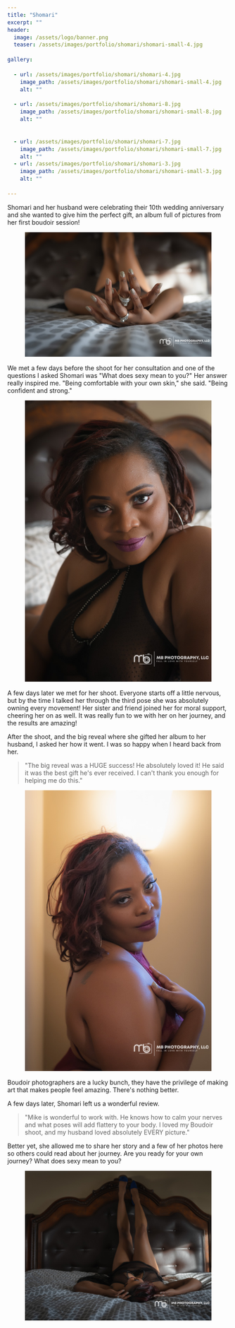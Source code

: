 ```yaml
---
title: "Shomari"
excerpt: ""
header:
  image: /assets/logo/banner.png
  teaser: /assets/images/portfolio/shomari/shomari-small-4.jpg

gallery:

  - url: /assets/images/portfolio/shomari/shomari-4.jpg
    image_path: /assets/images/portfolio/shomari/shomari-small-4.jpg
    alt: ""

  - url: /assets/images/portfolio/shomari/shomari-8.jpg
    image_path: /assets/images/portfolio/shomari/shomari-small-8.jpg
    alt: ""


  - url: /assets/images/portfolio/shomari/shomari-7.jpg
    image_path: /assets/images/portfolio/shomari/shomari-small-7.jpg
    alt: ""
  - url: /assets/images/portfolio/shomari/shomari-3.jpg
    image_path: /assets/images/portfolio/shomari/shomari-small-3.jpg
    alt: ""

---
```


Shomari and her husband were celebrating their 10th wedding anniversary and she wanted to give him the perfect gift, an album full of pictures from her first boudoir session!

<figure class="full">
    <img src="/assets/images/portfolio/shomari/shomari-small-4.jpg">
</figure>

We met a few days before the shoot for her consultation and one of the questions I asked Shomari was "What does sexy mean to you?" Her answer really inspired me.  "Being comfortable with your own skin," she said.  "Being confident and strong." 

<figure class="full">
    <img src="/assets/images/portfolio/shomari/shomari-small-2.jpg">
</figure>

A few days later we met for her shoot. Everyone starts off a little nervous, but by the time I talked her through the third pose she was absolutely owning every movement! Her sister and friend joined her for moral support, cheering her on as well. It was really fun to we with her on her journey, and the results are amazing!

After the shoot, and the big reveal where she gifted her album to her husband, I asked her how it went. I was so happy when I heard back from her.

> "The big reveal was a HUGE success! He absolutely loved it!  He said it was the best gift he's ever received. I can't thank you enough for helping me do this."


<figure class="full">
    <img src="/assets/images/portfolio/shomari/shomari-small-8.jpg">
</figure>

Boudoir photographers are a lucky bunch, they have the privilege of making art that makes people feel amazing. There's nothing better.

A few days later, Shomari left us a wonderful review. 

> "Mike is wonderful to work with. He knows how to calm your nerves and what poses will add flattery to your body. I loved my Boudoir shoot, and my husband loved absolutely EVERY picture."

Better yet, she allowed me to share her story and a few of her photos here so others could read about her journey. Are you ready for your own journey? What does sexy mean to you?

<figure class="full">
    <img src="/assets/images/portfolio/shomari/shomari-3.jpg">
</figure>
